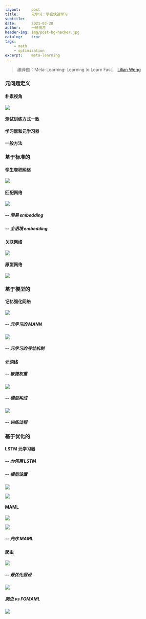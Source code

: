 ```yaml
---
layout:		post
title:  	元学习：学会快速学习
subtitle:   
date:       2021-03-28
author:     一轩明月
header-img: img/post-bg-hacker.jpg
catalog:    true
tags:
    - math
    - optimization
excerpt:    meta-learning
---
```


> 编译自：Meta-Learning: Learning to Learn Fast， [Lilian Weng](https://lilianweng.github.io/lil-log/)

### 元问题定义

#### 朴素视角

![](https://raw.githubusercontent.com/LibertyDream/diy_img_host/master/img/2020-03-15_few-shot-classification.png)

#### 测试训练方式一致

#### 学习器和元学习器

#### 一般方法

### 基于标准的

#### 孪生卷积网络

![](https://raw.githubusercontent.com/LibertyDream/diy_img_host/master/img/2020-03-15_siamese-conv-net.png)

#### 匹配网络

![](https://raw.githubusercontent.com/LibertyDream/diy_img_host/master/img/2020-03-15_matching-networks.png)

##### -- 简易 embedding

##### -- 全语境 embedding

#### 关联网络

![](https://raw.githubusercontent.com/LibertyDream/diy_img_host/master/img/2020-03-15_relation-network.png)

#### 原型网络

![](https://raw.githubusercontent.com/LibertyDream/diy_img_host/master/img/2020-03-15_prototypical-networks.png)

### 基于模型的

#### 记忆强化网络

![](https://raw.githubusercontent.com/LibertyDream/diy_img_host/master/img/2020-03-15_NTM.png)

##### -- 元学习的 MANN

![](https://raw.githubusercontent.com/LibertyDream/diy_img_host/master/img/2020-03-15_mann-meta-learning.png)

##### -- 元学习的寻址机制

#### 元网络

##### -- 敏捷权重

![](https://raw.githubusercontent.com/LibertyDream/diy_img_host/master/img/2020-03-15_combine-slow-fast-weights.png)

##### -- 模型构成

![](https://raw.githubusercontent.com/LibertyDream/diy_img_host/master/img/2020-03-15_meta-network.png)

##### -- 训练过程

### 基于优化的

#### LSTM 元学习器

##### -- 为何用 LSTM



##### -- 模型设置

![](https://raw.githubusercontent.com/LibertyDream/diy_img_host/master/img/2020-03-15_lstm-meta-learner.png)



![](https://raw.githubusercontent.com/LibertyDream/diy_img_host/master/img/2020-03-15_train-meta-learner.png)

#### MAML

![](https://raw.githubusercontent.com/LibertyDream/diy_img_host/master/img/2020-03-15_maml.png)



![](https://raw.githubusercontent.com/LibertyDream/diy_img_host/master/img/2020-03-15_maml-algo.png)

##### -- 先序 MAML



#### 爬虫

![](https://raw.githubusercontent.com/LibertyDream/diy_img_host/master/img/2020-03-15_reptile-algo.png)

##### -- 最优化假设

![](https://raw.githubusercontent.com/LibertyDream/diy_img_host/master/img/2020-03-15_reptile-optim.png)

##### 爬虫 vs FOMAML

![](https://raw.githubusercontent.com/LibertyDream/diy_img_host/master/img/2020-03-15_reptile_vs_FOMAML.png)